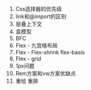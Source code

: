 1. Css选择器的优先级
2. link和@import的区别
3. 层叠上下文
4. 盒模型
5. BFC
6. Flex - 九宫格布局
7. Flex - Flex-shrink flex-basis
8. Flex - grid
9. 1px问题
10. Rem方案和vw方案优缺点 
11. 重绘 重排